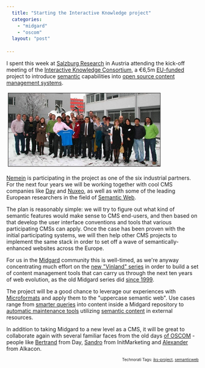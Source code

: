 ```yaml
---
  title: "Starting the Interactive Knowledge project"
  categories: 
    - "midgard"
    - "oscom"
  layout: "post"

---
```

<p>
I spent this week at <a href="http://www.salzburgresearch.at/company/index_e.php">Salzburg Research</a> in Austria attending the kick-off meeting of the <a href="http://www.iks-project.eu/">Interactive Knowledge Consortium</a>, a €6,5m <a href="http://cordis.europa.eu/fp7/">EU-funded</a> project to introduce <a href="http://www.w3.org/DesignIssues/Semantic.html">semantic</a> capabilities into <a href="http://en.wikipedia.org/wiki/Category:Open_source_content_management_systems">open source content management systems</a>.
</p><p>
<a href="/files/iks-salzburg-20090128.png"><img src="/files/iks-salzburg-20090128-tm.jpg" height="191" width="398" border="1" hspace="4" vspace="4" alt="IKS project team in Salzburg" title="IKS project team in Salzburg" /></a>
</p><p>
<a href="http://nemein.com/en/">Nemein</a> is participating in the project as one of the six industrial partners. For the next four years we will be working together with cool CMS companies like <a href="http://www.day.com/content/day/en.html">Day</a> and <a href="http://www.nuxeo.com/en/">Nuxeo</a>, as well as with some of the leading European researchers in the field of <a href="http://en.wikipedia.org/wiki/Semantic_Web">Semantic Web</a>.
</p><p>
The plan is reasonably simple: we will try to figure out what kind of semantic features would make sense to CMS end-users, and then based on that develop the user interface conventions and tools that various participating CMSs can apply. Once the case has been proven with the initial participating systems, we will then help other CMS projects to implement the same stack in order to set off a wave of semantically-enhanced websites across the Europe.
</p><p>
For us in the <a href="http://www.midgard-project.org/">Midgard</a> community this is well-timed, as we're anyway concentrating much effort on the <a href="http://bergie.iki.fi/blog/midgard_2-more_than_just_php-more_than_just_cms/">new "Vinland" series</a> in order to build a set of content management tools that can carry us through the next ten years of web evolution, as the old Midgard series did <a href="http://www.linuxtoday.com/developer/1999050701705NWSW">since 1999</a>.
</p><p>
The project will be a good chance to leverage our experiences with <a href="http://bergie.iki.fi/blog/getting-started-with-microformats/">Microformats</a> and apply them to the "uppercase semantic web". Use cases range from <a href="http://en.wikipedia.org/wiki/SPARQL">smarter queries</a> into content inside a Midgard repository to <a href="http://bergie.iki.fi/blog/contact_management_and_microformats/">automatic maintenance tools</a> utilizing <a href="http://www.w3.org/TR/xhtml-rdfa-primer/">semantic content</a> in external resources.
</p><p>
In addition to taking Midgard to a new level as a CMS, it will be great to collaborate again with several familiar faces from the old days <a href="http://bergie.iki.fi/blog/the-doubtful-future-of-oscom/">of OSCOM</a> - people like <a href="http://grep.codeconsult.ch/">Bertrand</a> from Day, <a href="http://sandro.groganz.com/weblog/">Sandro</a> from InitMarketing and <a href="http://www.ohloh.net/accounts/OpenAlex">Alexander</a> from Alkacon.
</p>
<p style="text-align:right;font-size:10px;">Technorati Tags: <a href="http://www.technorati.com/tag/iks-project" rel="tag">iks-project</a>, <a href="http://www.technorati.com/tag/semanticweb" rel="tag">semanticweb</a></p>
